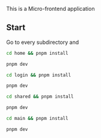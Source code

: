 This is a Micro-frontend application

## Start
Go to every subdirectory and 
```sh
cd home && pnpm install
```
```sh
pnpm dev
```

```sh
cd login && pnpm install
```
```sh
pnpm dev
```

```sh
cd shared && pnpm install
```
```sh
pnpm dev
```

```sh
cd main && pnpm install
```
```sh
pnpm dev
```
```sh

```
```sh

```